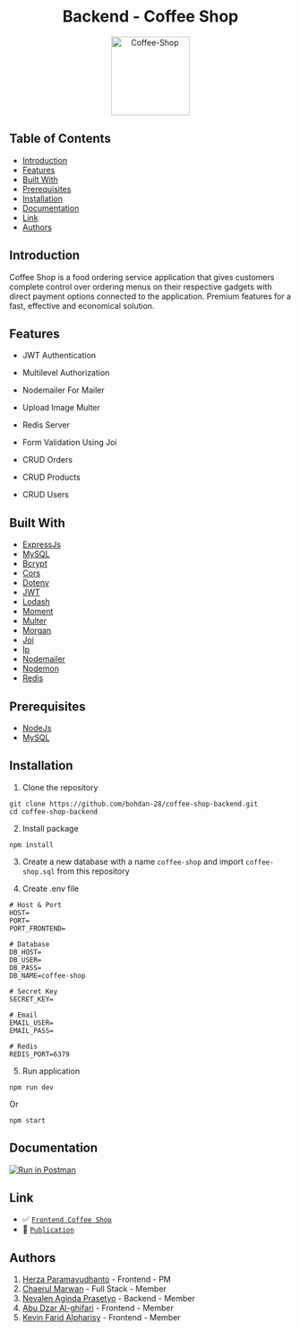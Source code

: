 <h1 align="center">Backend - Coffee Shop</h1>
<p align="center">
  <a href="https://coffee-shop-bohdan.netlify.app/" target="_blank"><img height="140" src="https://user-images.githubusercontent.com/55057008/119323729-3afbaf80-bca9-11eb-85eb-b0d6b67a2c33.png" alt="Coffee-Shop" border="0" /></a>
</p>

## Table of Contents

- [Introduction](#introduction)
- [Features](#features)
- [Built With](#built-with)
- [Prerequisites](#prerequisites)
- [Installation](#installation)
- [Documentation](#documentation)
- [Link](#link)
- [Authors](#authors)

## Introduction

Coffee Shop is a food ordering service application that gives customers complete control over ordering menus on their respective gadgets with direct payment options connected to the application. Premium features for a fast, effective and economical solution.

## Features

- JWT Authentication

- Multilevel Authorization

- Nodemailer For Mailer

- Upload Image Multer

- Redis Server

- Form Validation Using Joi

- CRUD Orders

- CRUD Products

- CRUD Users

## Built With

- [ExpressJs](https://www.npmjs.com/package/express)
- [MySQL](https://www.npmjs.com/package/mysql2)
- [Bcrypt](https://www.npmjs.com/package/bcrypt)
- [Cors](https://www.npmjs.com/package/cors)
- [Dotenv](https://www.npmjs.com/package/dotenv)
- [JWT](https://www.npmjs.com/package/jsonwebtoken)
- [Lodash](https://www.npmjs.com/package/lodash)
- [Moment](https://www.npmjs.com/package/moment)
- [Multer](https://www.npmjs.com/package/multer)
- [Morgan](https://www.npmjs.com/package/morgan)
- [Joi](https://www.npmjs.com/package/joi)
- [Ip](https://www.npmjs.com/package/ip)
- [Nodemailer](https://www.npmjs.com/package/nodemailer)
- [Nodemon](https://www.npmjs.com/package/nodemon)
- [Redis](https://www.npmjs.com/package/redis)

## Prerequisites

- [NodeJs](https://nodejs.org/en/download/)
- [MySQL](https://www.mysql.com/)

## Installation

1. Clone the repository

```
git clone https://github.com/bohdan-28/coffee-shop-backend.git
cd coffee-shop-backend
```

2. Install package

```
npm install
```

3. Create a new database with a name `coffee-shop` and import `coffee-shop.sql` from this repository

4. Create .env file

```
# Host & Port
HOST=
PORT=
PORT_FRONTEND=

# Database
DB_HOST=
DB_USER=
DB_PASS=
DB_NAME=coffee-shop

# Secret Key
SECRET_KEY=

# Email
EMAIL_USER=
EMAIL_PASS=

# Redis
REDIS_PORT=6379
```

5. Run application

```
npm run dev
```

Or

```
npm start
```

## Documentation

[![Run in Postman](https://run.pstmn.io/button.svg)](https://documenter.getpostman.com/view/11970262/TzCV4Qae)

## Link

- :white_check_mark: [`Frontend Coffee Shop`](https://github.com/chaerulmarwan20/coffee-shop-frontend)
- :rocket: [`Publication`](https://coffee-shop-bohdan.netlify.app/)

## Authors

1.  [Herza Paramayudhanto](https://github.com/herzaparam) - Frontend - PM
2.  [Chaerul Marwan](https://github.com/chaerulmarwan20) - Full Stack - Member
3.  [Nevalen Aginda Prasetyo](https://github.com/nevalenaginda) - Backend - Member
4.  [Abu Dzar Al-ghifari](https://github.com/abudzr) - Frontend - Member
5.  [Kevin Farid Alpharisy](https://github.com/kevinfaridap) - Frontend - Member
